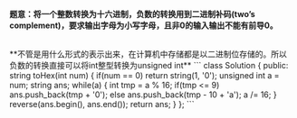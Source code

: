 **题意：将一个整数转换为十六进制，负数的转换用到二进制补码(two’s complement)，要求输出字母为小写字母，且非0的输入输出不能有前导0。**

<br/>
**不管是用什么形式的表示出来，在计算机中存储都是以二进制位存储的。所以负数的转换直接可以将int整型转换为unsigned int**
```
class Solution {
public:
    string toHex(int num) {
        if(num == 0) return string(1, '0');
        unsigned int a = num;
        string ans;
        while(a)
        {
            int tmp = a % 16;
            if(tmp <= 9) ans.push_back(tmp + '0');
            else ans.push_back(tmp - 10 + 'a');
            a /= 16;
        }
        reverse(ans.begin(), ans.end());
        return ans;
    }
};
```

